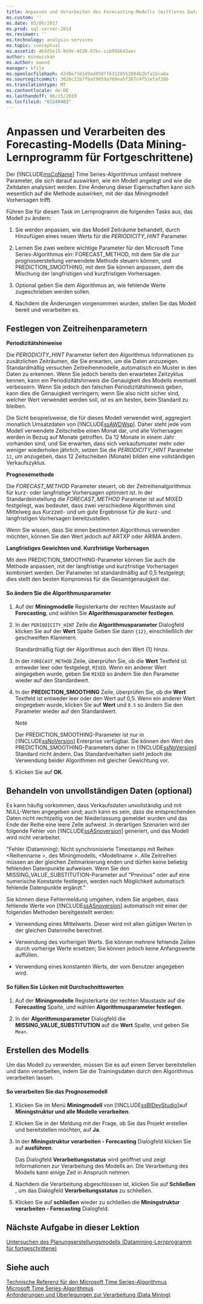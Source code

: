 ```yaml
---
title: Anpassen und Verarbeiten des Forecasting-Modells (mittleres Datamining Tutorial) | Microsoft-Dokumentation
ms.custom: ''
ms.date: 03/06/2017
ms.prod: sql-server-2014
ms.reviewer: ''
ms.technology: analysis-services
ms.topic: conceptual
ms.assetid: 4bd25e15-9d9e-4528-b7bc-ccb856643aec
author: minewiskan
ms.author: owend
manager: kfile
ms.openlocfilehash: d2d0e73d1d9a4058ff63320552604b2bfa1bca8a
ms.sourcegitcommit: 3026c22b7fba19059a769ea5f367c4f51efaf286
ms.translationtype: MT
ms.contentlocale: de-DE
ms.lasthandoff: 06/15/2019
ms.locfileid: "63249403"
---
```

# <a name="customizing-and-processing-the-forecasting-model-intermediate-data-mining-tutorial"></a>Anpassen und Verarbeiten des Forecasting-Modells (Data Mining-Lernprogramm für Fortgeschrittene)
  Der [!INCLUDE[msCoName](../includes/msconame-md.md)] Time Series-Algorithmus umfasst mehrere Parameter, die sich darauf auswirken, wie ein Modell angelegt und wie die Zeitdaten analysiert werden. Eine Änderung dieser Eigenschaften kann sich wesentlich auf die Methode auswirken, mit der das Miningmodell Vorhersagen trifft.  
  
 Führen Sie für diesen Task im Lernprogramm die folgenden Tasks aus, das Modell zu ändern:  
  
1.  Sie werden anpassen, wie das Modell Zeiträume behandelt, durch Hinzufügen eines neuen Werts für die *PERIODICITY_HINT* Parameter.  
  
2.  Lernen Sie zwei weitere wichtige Parameter für den Microsoft Time Series-Algorithmus ein: FORECAST_METHOD, mit dem Sie die zur prognoseerstellung verwendete Methode steuern können, und PREDICTION_SMOOTHING, mit dem Sie können anpassen, dem die Mischung der langfristigen und kurzfristigen Vorhersagen.  
  
3.  Optional geben Sie dem Algorithmus an, wie fehlende Werte zugeschrieben werden sollen.  
  
4.  Nachdem die Änderungen vorgenommen wurden, stellen Sie das Modell bereit und verarbeiten es.  
  
## <a name="setting-time-series-parameters"></a>Festlegen von Zeitreihenparametern  
 **Periodizitätshinweise**  
  
 Die *PERIODICITY_HINT* Parameter liefert den Algorithmus Informationen zu zusätzlichen Zeiträumen, die Sie erwarten, um die Daten anzuzeigen. Standardmäßig versuchen Zeitreihenmodelle, automatisch ein Muster in den Daten zu erkennen. Wenn Sie jedoch bereits den erwarteten Zeitzyklus kennen, kann ein Periodizitätshinweis die Genauigkeit des Modells eventuell verbessern. Wenn Sie jedoch den falschen Periodizitätshinweis geben, kann dies die Genauigkeit verringern; wenn Sie also nicht sicher sind, welcher Wert verwendet werden soll, ist es am besten, beim Standard zu bleiben.  
  
 Die Sicht beispielsweise, die für dieses Modell verwendet wird, aggregiert monatlich Umsatzdaten von [!INCLUDE[ssAWDWsp](../includes/ssawdwsp-md.md)]. Daher steht jede vom Modell verwendete Zeitscheibe einen Monat dar, und alle Vorhersagen werden in Bezug auf Monate getroffen. Da 12 Monate in einem Jahr vorhanden sind, und Sie erwarten, dass sich verkaufsmuster mehr oder weniger wiederholen jährlich, setzen Sie die *PERIODICITY_HINT* Parameter `12`, um anzugeben, dass 12 Zeitscheiben (Monate) bilden eine vollständigen Verkaufszyklus.  
  
 **Prognosemethode**  
  
 Die *FORECAST_METHOD* Parameter steuert, ob der Zeitreihenalgorithmus für kurz- oder langfristige Vorhersagen optimiert ist. In der Standardeinstellung die *FORECAST_METHOD* Parameter ist auf MIXED festgelegt, was bedeutet, dass zwei verschiedene Algorithmen sind Mittelweg aus Kurzzeit- und um gute Ergebnisse für die kurz- und langfristigen Vorhersagen bereitzustellen.  
  
 Wenn Sie wissen, dass Sie einen bestimmten Algorithmus verwenden möchten, können Sie den Wert jedoch auf ARTXP oder ARIMA ändern.  
  
 **Langfristiges Gewichten und. Kurzfristige Vorhersagen**  
  
 Mit dem PREDICTION_SMOOTHING-Parameter können Sie auch die Methode anpassen, mit der langfristige und kurzfristige Vorhersagen kombiniert werden. Der Parameter ist standardmäßig auf 0,5 festgelegt; dies stellt den besten Kompromiss für die Gesamtgenauigkeit dar.  
  
#### <a name="to-change-the-algorithm-parameters"></a>So ändern Sie die Algorithmusparameter  
  
1.  Auf der **Miningmodelle** Registerkarte der rechten Maustaste auf **Forecasting**, und wählen Sie **Algorithmusparameter festlegen**.  
  
2.  In der `PERIODICITY_HINT` Zeile die **Algorithmusparameter** Dialogfeld klicken Sie auf der **Wert** Spalte Geben Sie dann `{12}`, einschließlich der geschweiften Klammern.  
  
     Standardmäßig fügt der Algorithmus auch den Wert {1} hinzu.  
  
3.  In der `FORECAST_METHOD` Zeile, überprüfen Sie, ob die **Wert** Textfeld ist entweder leer oder festgelegt, `MIXED`. Wenn ein anderer Wert eingegeben wurde, geben Sie `MIXED` so ändern Sie den Parameter wieder auf den Standardwert.  
  
4.  In der **PREDICTION_SMOOTHING** Zeile, überprüfen Sie, ob die **Wert** Textfeld ist entweder leer oder den Wert auf 0,5. Wenn ein anderer Wert eingegeben wurde, klicken Sie auf **Wert** und `0.5` so ändern Sie den Parameter wieder auf den Standardwert.  
  
    > [!NOTE]  
    >  Der PREDICTION_SMOOTHING-Parameter ist nur in [!INCLUDE[ssNoVersion](../includes/ssnoversion-md.md)] Enterprise verfügbar. Sie können den Wert des PREDICTION_SMOOTHING-Parameters daher in [!INCLUDE[ssNoVersion](../includes/ssnoversion-md.md)] Standard nicht ändern. Das Standardverhalten sieht jedoch die Verwendung beider Algorithmen mit gleicher Gewichtung vor.  
  
5.  Klicken Sie auf **OK**.  
  
## <a name="handling-missing-data-optional"></a>Behandeln von unvollständigen Daten (optional)  
 Es kann häufig vorkommen, dass Verkaufsdaten unvollständig und mit NULL-Werten angegeben sind; auch kann es sein, dass die entsprechenden Daten nicht rechtzeitig von der Niederlassung gemeldet wurden und das Ende der Reihe eine leere Zelle aufweist. In derartigen Szenarien wird der folgende Fehler von [!INCLUDE[ssASnoversion](../includes/ssasnoversion-md.md)] generiert, und das Modell wird nicht verarbeitet.  
  
 "Fehler (Datamining): Nicht synchronisierte Timestamps mit Reihen \<Reihenname >, des Miningmodells, \<Modellname >. Alle Zeitreihen müssen an der gleichen Zeitmarkierung enden und dürfen keine beliebig fehlenden Datenpunkte aufweisen. Wenn Sie den MISSING_VALUE_SUBSTITUTION-Parameter auf "Previous" oder auf eine numerische Konstante festlegen, werden nach Möglichkeit automatisch fehlende Datenpunkte ergänzt."  
  
 Sie können diese Fehlermeldung umgehen, indem Sie angeben, dass fehlende Werte von [!INCLUDE[ssASnoversion](../includes/ssasnoversion-md.md)] automatisch mit einer der folgenden Methoden bereitgestellt werden:  
  
-   Verwendung eines Mittelwerts. Dieser wird mit allen gültigen Werten in der gleichen Datenreihe berechnet.  
  
-   Verwendung des vorherigen Werts. Sie können mehrere fehlende Zellen durch vorherige Werte ersetzen; Sie können jedoch keine Anfangswerte auffüllen.  
  
-   Verwendung eines konstanten Werts, der vom Benutzer angegeben wird.  
  
#### <a name="to-specify-that-gaps-be-filled-by-averaging-values"></a>So füllen Sie Lücken mit Durchschnittswerten  
  
1.  Auf der **Miningmodelle** Registerkarte der rechten Maustaste auf die **Forecasting** Spalte, und wählen **Algorithmusparameter festlegen**.  
  
2.  In der **Algorithmusparameter** Dialogfeld die **MISSING_VALUE_SUBSTITUTION** auf die **Wert** Spalte, und geben Sie `Mean`.  
  
## <a name="build-the-model"></a>Erstellen des Modells  
 Um das Modell zu verwenden, müssen Sie es auf einem Server bereitstellen und dann verarbeiten, indem Sie die Trainingsdaten durch den Algorithmus verarbeiten lassen.  
  
#### <a name="to-process-the-forecasting-model"></a>So verarbeiten Sie das Prognosemodell  
  
1.  Klicken Sie im Menü **Miningmodell** von [!INCLUDE[ssBIDevStudio](../includes/ssbidevstudio-md.md)]auf **Miningstruktur und alle Modelle verarbeiten**.  
  
2.  Klicken Sie in der Meldung mit der Frage, ob Sie das Projekt erstellen und bereitstellen möchten, auf **Ja**.  
  
3.  In der **Miningstruktur verarbeiten - Forecasting** Dialogfeld klicken Sie auf **ausführen**.  
  
     Das Dialogfeld **Verarbeitungsstatus** wird geöffnet und zeigt Informationen zur Verarbeitung des Modells an. Die Verarbeitung des Modells kann einige Zeit in Anspruch nehmen.  
  
4.  Nachdem die Verarbeitung abgeschlossen ist, klicken Sie auf **Schließen** , um das Dialogfeld **Verarbeitungsstatus** zu schließen.  
  
5.  Klicken Sie auf **schließen** wieder zu schließen die **Miningstruktur verarbeiten - Forecasting** Dialogfeld.  
  
## <a name="next-task-in-lesson"></a>Nächste Aufgabe in dieser Lektion  
 [Untersuchen des Planungserstellungsmodells &#40;Datamining-Lernprogramm für fortgeschrittene&#41;](../../2014/tutorials/exploring-the-forecasting-model-intermediate-data-mining-tutorial.md)  
  
## <a name="see-also"></a>Siehe auch  
 [Technische Referenz für den Microsoft Time Series-Algorithmus](../../2014/analysis-services/data-mining/microsoft-time-series-algorithm-technical-reference.md)   
 [Microsoft Time Series-Algorithmus](../../2014/analysis-services/data-mining/microsoft-time-series-algorithm.md)   
 [Anforderungen und Überlegungen zur Verarbeitung &#40;Data Mining&#41;](../../2014/analysis-services/data-mining/processing-requirements-and-considerations-data-mining.md)  
  
  
